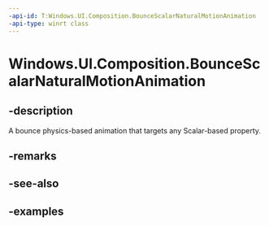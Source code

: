 ```yaml
---
-api-id: T:Windows.UI.Composition.BounceScalarNaturalMotionAnimation
-api-type: winrt class
---
```


<!-- Class syntax.
public class BounceScalarNaturalMotionAnimation : ScalarNaturalMotionAnimation, ScalarNaturalMotionAnimation
-->

# Windows.UI.Composition.BounceScalarNaturalMotionAnimation

## -description

A bounce physics-based animation that targets any Scalar-based property.



## -remarks

## -see-also

## -examples

